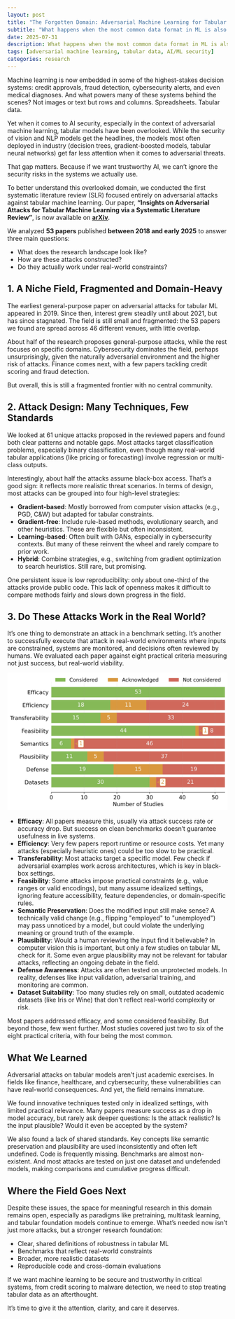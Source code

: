 ```yaml
---
layout: post
title: "The Forgotten Domain: Adversarial Machine Learning for Tabular Data"
subtitle: "What happens when the most common data format in ML is also the least protected?"
date: 2025-07-31
description: What happens when the most common data format in ML is also the least protected?
tags: [adversarial machine learning, tabular data, AI/ML security]
categories: research
---
```


Machine learning is now embedded in some of the highest-stakes decision systems: credit approvals, fraud detection, cybersecurity alerts, and even medical diagnoses. And what powers many of these systems behind the scenes? Not images or text but rows and columns. Spreadsheets. Tabular data.

Yet when it comes to AI security, especially in the context of adversarial machine learning, tabular models have been overlooked. While the security of vision and NLP models get the headlines, the models most often deployed in industry (decision trees, gradient-boosted models, tabular neural networks) get far less attention when it comes to adversarial threats.

That gap matters. Because if we want trustworthy AI, we can’t ignore the security risks in the systems we actually use.

To better understand this overlooked domain, we conducted the first systematic literature review (SLR) focused entirely on adversarial attacks against tabular machine learning. Our paper, **“Insights on Adversarial Attacks for Tabular Machine Learning via a Systematic Literature Review”**, is now available on  [**arXiv**](https://arxiv.org/abs/2506.15506).

We analyzed **53 papers** published **between 2018 and early 2025** to answer three main questions:

- What does the research landscape look like?
- How are these attacks constructed?
- Do they actually work under real-world constraints?

## 1. A Niche Field, Fragmented and Domain-Heavy

The earliest general-purpose paper on adversarial attacks for tabular ML appeared in 2019. Since then, interest grew steadily until about 2021, but has since stagnated. The field is still small and fragmented: the 53 papers we found are spread across 46 different venues, with little overlap.

About half of the research proposes general-purpose attacks, while the rest focuses on specific domains. Cybersecurity dominates the field, perhaps unsurprisingly, given the naturally adversarial environment and the higher risk of attacks. Finance comes next, with a few papers tackling credit scoring and fraud detection.

But overall, this is still a fragmented frontier with no central community.

## 2. Attack Design: Many Techniques, Few Standards

We looked at 61 unique attacks proposed in the reviewed papers and found both clear patterns and notable gaps. Most attacks target classification problems, especially binary classification, even though many real-world tabular applications (like pricing or forecasting) involve regression or multi-class outputs.

Interestingly, about half the attacks assume black-box access. That’s a good sign: it reflects more realistic threat scenarios. In terms of design, most attacks can be grouped into four high-level strategies:

- **Gradient-based**: Mostly borrowed from computer vision attacks (e.g., PGD, C&W) but adapted for tabular constraints.
- **Gradient-free**: Include rule-based methods, evolutionary search, and other heuristics. These are flexible but often inconsistent.
- **Learning-based**: Often built with GANs, especially in cybersecurity contexts. But many of these reinvent the wheel and rarely compare to prior work.
- **Hybrid**: Combine strategies, e.g., switching from gradient optimization to search heuristics. Still rare, but promising.

One persistent issue is low reproducibility: only about one-third of the attacks provide public code. This lack of openness makes it difficult to compare methods fairly and slows down progress in the field.

## 3. Do These Attacks Work in the Real World?

It’s one thing to demonstrate an attack in a benchmark setting. It’s another to successfully execute that attack in real-world environments where inputs are constrained, systems are monitored, and decisions often reviewed by humans. We evaluated each paper against eight practical criteria measuring not just success, but real-world viability.


<p style="text-align:center;">
  <img src="assets/img/slr_images.jpg" alt="Practical considerations for adversarial attacks against tabular ML" width="700"/>
</p>

- **Efficacy**: All papers measure this, usually via attack success rate or accuracy drop. But success on clean benchmarks doesn’t guarantee usefulness in live systems.
- **Efficiency**: Very few papers report runtime or resource costs. Yet many attacks (especially heuristic ones) could be too slow to be practical.
- **Transferability**: Most attacks target a specific model. Few check if adversarial examples work across architectures, which is key in black-box settings.
- **Feasibility**: Some attacks impose practical constraints (e.g., value ranges or valid encodings), but many assume idealized settings, ignoring feature accessibility, feature dependencies, or domain-specific rules.
- **Semantic Preservation**: Does the modified input still make sense?  A technically valid change (e.g., flipping "employed" to "unemployed") may pass unnoticed by a model, but could violate the underlying meaning or ground truth of the example.
- **Plausibility**: Would a human reviewing the input find it believable? In computer vision this is important, but only a few studies on tabular ML check for it. Some even argue plausibility may not be relevant for tabular attacks, reflecting an ongoing debate in the field.
- **Defense Awareness**: Attacks are often tested on unprotected models. In reality, defenses like input validation, adversarial training, and monitoring are common.
- **Dataset Suitability**: Too many studies rely on small, outdated academic datasets (like Iris or Wine) that don't reflect real-world complexity or risk.

Most papers addressed efficacy, and some considered feasibility. But beyond those, few went further. Most studies covered just two to six of the eight practical criteria, with four being the most common.

## What We Learned

Adversarial attacks on tabular models aren’t just academic exercises. In fields like finance, healthcare, and cybersecurity, these vulnerabilities can have real-world consequences. And yet, the field remains immature.

We found innovative techniques tested only in idealized settings, with limited practical relevance. Many papers measure success as a drop in model accuracy, but rarely ask deeper questions: Is the attack realistic? Is the input plausible? Would it even be accepted by the system?

We also found a lack of shared standards. Key concepts like semantic preservation and plausibility are used inconsistently and often left undefined. Code is frequently missing. Benchmarks are almost non-existent. And most attacks are tested on just one dataset and undefended models, making comparisons and cumulative progress difficult.

## Where the Field Goes Next

Despite these issues, the space for meaningful research in this domain remains open, especially as paradigms like pretraining, multitask learning, and tabular foundation models continue to emerge. What’s needed now isn’t just more attacks, but a stronger research foundation:

- Clear, shared definitions of robustness in tabular ML  
- Benchmarks that reflect real-world constraints  
- Broader, more realistic datasets  
- Reproducible code and cross-domain evaluations  

If we want machine learning to be secure and trustworthy in critical systems, from credit scoring to malware detection, we need to stop treating tabular data as an afterthought.

It’s time to give it the attention, clarity, and care it deserves.
